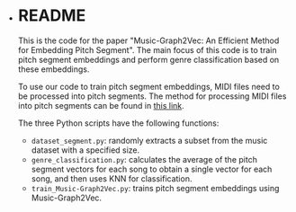* # README

  This is the code for the paper "Music-Graph2Vec: An Efficient Method for Embedding Pitch Segment". The main focus of this code is to train pitch segment embeddings and perform genre classification based on these embeddings.

  To use our code to train pitch segment embeddings, MIDI files need to be processed into pitch segments. The method for processing MIDI files into pitch segments can be found in [this link](https://github.com/ChinghuaChuan/musicWord2Vec).

  The three Python scripts have the following functions:

  * `dataset_segment.py`: randomly extracts a subset from the music dataset with a specified size.
  * `genre_classification.py`: calculates the average of the pitch segment vectors for each song to obtain a single vector for each song, and then uses KNN for classification.
  * `train_Music-Graph2Vec.py`: trains pitch segment embeddings using Music-Graph2Vec.
